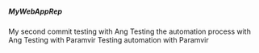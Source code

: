 ##### MyWebAppRep
My second commit
testing with Ang
Testing the automation process with Ang
Testing with Paramvir
Testing automation with Paramvir

